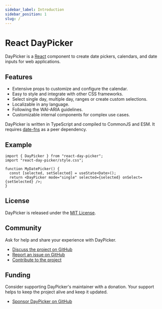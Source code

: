 ```yaml
---
sidebar_label: Introduction
sidebar_position: 1
slug: /
---
```


# React DayPicker

DayPicker is a [React](https://reactjs.dev) component to create date pickers, calendars, and date inputs for web applications.

## Features

- Extensive props to customize and configure the calendar.
- Easy to style and integrate with other CSS frameworks.
- Select single day, multiple day, ranges or create custom selections.
- Localizable in any language.
- Following the WAI-ARIA guidelines.
- Customizable internal components for complex use cases.

DayPicker is written in TypeScript and compiled to CommonJS and ESM. It requires [date-fns](https://date-fns.org) as a peer dependency.

## Example

```tsx
import { DayPicker } from "react-day-picker";
import "react-day-picker/style.css";

function MyDatePicker() {
  const [selected, setSelected] = useState<Date>();
  return <DayPicker mode="single" selected={selected} onSelect={setSelected} />;
}
```

<BrowserWindow>
  <Examples.Start />
</BrowserWindow>

## License

DayPicker is released under the [MIT License](./license).

## Community

Ask for help and share your experience with DayPicker.

- [Discuss the project on GitHub](https://github.com/gpbl/react-day-picker/discussions)
- [Report an issue on GitHub](https://github.com/gpbl/react-day-picker/issues/new/choose)
- [Contribute to the project](./development/contributing)

## Funding

Consider supporting DayPicker's maintainer with a donation. Your support helps to keep the project alive and keep it updated.

- [Sponsor DayPicker on GitHub](https://github.com/sponsors/gpbl)
